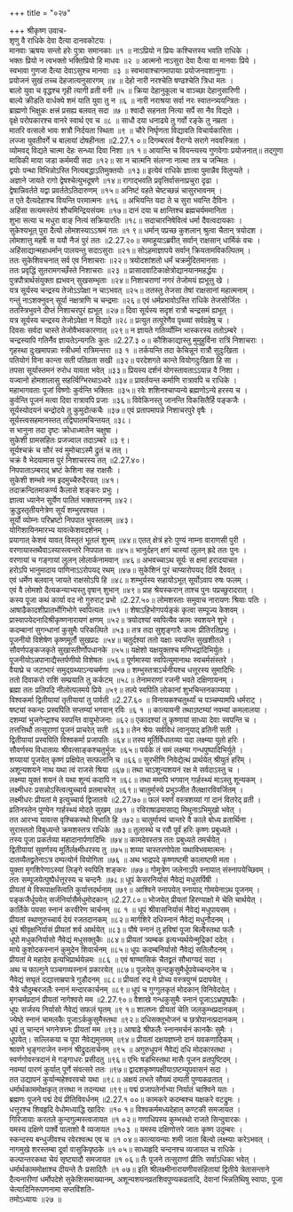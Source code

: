 +++
title = "०२७"

+++
श्रीकृष्ण उवाच-  
शृणु वै राधिके देवा दैत्या दानवकोटयः ।  
मानवाः ऋषयः सन्तो हरेः पुत्राः समानकाः ॥१ ॥
नाऽप्रियो न प्रियः कश्चित्तस्य भवति राधिके ।  
भक्तः प्रियो न त्वभक्तो भक्तिप्रियो हि माधवः ॥२ ॥
आत्मनो नाऽसुरा देवा दैत्या वा मानवाः प्रिये ।  
स्वभावा गुणजा दैत्या देवाऽसुश्च मानवाः ॥३ ॥
स्वभावाश्चागमापायाः प्रयोजनवशानुगाः ।  
प्रयोजनं सुखं तच्च देहजात्यनुसारगम् ॥४ ॥
देहो नारी नरश्चेति षण्ढश्चेति त्रिधा मतः ।  
बालो युवा च वृद्धश्च गृही त्यागी व्रती वनी ॥५ ॥
क्रिया देहानुकूला च वाञ्च्छा देहानुसारिणी ।  
बाल्ये क्रीडति वार्धक्ये शमं याति युवा तु न ॥६ ॥
नारी नराश्रया सर्वा नरः स्वातन्त्र्ययन्त्रितः ।  
ब्राह्मणो भिक्षुकः क्षत्त्रं प्रसह्य बलवत् सदा ॥७ ॥
श्वादौ सहनता नित्या सर्पे सा नैव विद्यते ।  
वृक्षे परोपकारश्च वानरे स्वार्थ एव च ॥८ ॥
साधौ दया धनाढ्ये तु गर्वो रङ्के तु नम्रता ।  
मातरि वत्सलो भावः शत्रौ निर्दयता स्थिता ॥९ ॥
चौरे निर्घृणता विद्यावति विचार्यकारिता ।  
लज्जा युवतीवर्गे च बालायां दोषहीनता ॥2.27.१ ०॥
दिगम्बरत्वं वैराग्ये सरागे नववस्त्रिता ।  
व्योमवद् विद्यते चात्मा देहः सन्ध्या दिवा निशा ॥१ १॥
आयान्ति च वियन्त्यस्य गुणवेगाः प्रयोजनात्॥
तद्गुणा मायिकी माया जडा कर्ममयी सदा ॥१२॥
सा न चात्मनि संलग्ना नात्मा तत्र च जन्मितः ।  
द्वयोः पन्था विभिन्नोऽस्ति नित्यबद्धाऽतिमुक्तयोः ॥१३॥
इत्येवं राधिके ज्ञात्वा पुमान्नैव विलुप्यते ।  
अज्ञाने जायते रागो द्वेषश्चेत्युभदूषणे ॥१४॥
रागाद्भवति प्रवृत्तिर्वासनाप्रचुरा दृढा ।  
द्वेषान्निवर्तते यद्वा प्रवर्ततेऽतिदारुणम् ॥१५॥
अनिष्टं वहते चेष्टच्छन्नं चासुरभावनम् ।  
त एते दैत्यदेहाश्च वियन्ति परमात्मनः ॥१६ ॥
अभियन्ति यदा ते च सुरा भवन्ति दैविनः ।  
अहिंसा सत्यमस्तेयं शौचमिन्द्रियसंयमः ॥१७॥
दानं दया च क्षान्तिश्च ब्रह्मचर्यममानिता ।  
शुभा सत्या च मधुरा वाङ् नित्यं सक्रियारतिः ॥१८॥
सदाचारनिषेवित्वं धर्मा दैवत्वदायकाः ।  
सुकेश्यभूत् पुरा दैत्यो लोमशस्याऽऽश्रमं गतः ॥१ ९॥
धर्मान् पप्रच्छ कुशलान् श्रुत्वा चैतान् त्रयोदश ।  
लोमशात्तु महर्षेः स ययौ नैजं पुरं ततः ॥2.27.२०॥
समाहूयाऽब्रवीत् सर्वान् राक्षसान् धार्मिकं वचः ।  
अहिंसाद्यान्महाधर्मान् पालयन्तु सदाऽसुराः ॥२१॥
सोऽहमाज्ञापये सर्वान् क्रियतामविकल्पितम् ।  
ततः सुकेशिवचनात् सर्व एव निशाचराः ॥२२॥
त्रयोदशांशतो धर्मं चक्रर्मुदितमानसाः ।  
ततः प्रवृद्धिं सुतरामगच्छँस्ते निशाचराः ॥२३ ॥
प्रासादवाटिकाक्षेत्रोद्यानयानमहर्द्धयः ।  
पुत्रपौत्रार्थसंयुक्ता ह्यभवन् सुखसम्भृताः ॥२४॥
निशाचराणां नगरं तेजोमयं ह्यभूत्तु खे ।  
यत्र सूर्यस्य चन्द्रस्य तेजोऽऽपेक्षा न चाऽभवत् ॥२५॥
ततस्तु तेजसा तेषां राक्षसानां महात्मनाम् ।  
गन्तुं नाऽशक्नुवन् सूर्या नक्षत्राणि च चन्द्रमाः ॥२६॥
एवं धर्मप्रभावोऽस्ति राधिके तेजसोर्जितः ।  
ततस्त्रिभुवने दीप्तं निशाचरपुरं ह्यभूत् ॥२७॥
दिवा सूर्यस्य सदृशं रात्रौ चन्द्रसमं ह्यभूत् ।  
यत्र सूर्यस्य चन्द्रस्य तेजोऽपेक्षा न विद्यते ॥२८॥
प्रत्युत तत्पुरेणैव पृथ्व्यां सर्वग्रहेषु च ।  
दिवसः सर्वदा चास्ते तेजोवैभवकारणात् ॥२९॥
न ज्ञायते गतिर्व्योम्नि भास्करस्य ततोऽम्बरे ।  
चन्द्रस्यापि गतिर्नैव ज्ञायतेऽन्यगतिः कुतः ॥2.27.३ ०॥
कौशिकाद्यास्तु मुमुहुर्विना रात्रिं निशाचराः ।  
गृहस्था दुःखमापन्नाः स्त्रीधर्मा रात्रिमन्तरा ॥३ १ ॥
तर्कयन्ति तदा केचिन्नूनं रात्रौ सुदुःखिता ।  
पतियोगं विना कान्ता सती पतिव्रता सखी ॥३२॥
परदेशगते कान्ते वियोगदुःखिता हि सा ।  
तपसा सूर्यास्तमनं रुरोध यावता भवेत् ॥३३॥
प्रियस्य दर्शनं योगस्तावताऽऽयान्न वै निशा ।  
यज्वानो होमशालासु सहर्त्विग्भिरथाऽध्वरे ॥३४॥
प्रावर्तयन्त कर्माणि रात्रावपि च राधिके ।  
महाभागवताः पूजां विष्णोः कुर्वन्ति भक्तितः ॥३५॥
रवेः शशिनश्चाप्यन्ये ब्रह्मणोऽन्ये हरस्य च ।  
कुर्वन्ति पूजनं मत्वा दिवा रात्रावपि प्रजाः ॥३६॥
विवेकिनस्तु जानन्ति विकसितैर्हि पङ्कजैः ।  
सूर्यस्योदयनं चन्द्रोदये तु कुमुदोत्कचैः ॥३७॥
एवं प्रतापमापन्ने निशाचरपुरे वृषैः ।  
सूर्यस्त्वसहमानस्तत् तद्विघातमचिन्तयत् ॥३८।  
स भानुना तदा दृष्टः क्रोधाध्मातेन चक्षुषा ।  
सुकेशी ग्रामसहितः प्रजज्वाल तदाऽम्बरे ॥३ ९।  
सूर्यश्चक्रं च सौरं स्वं मुमोचाऽस्मै द्रुतं च तत् ।  
चक्रं वै भेदयामास पुरं निशाचरस्य तत् ॥2.27.४०।  
निपपाताऽम्बराद् भ्रष्टं केशिना सह राक्षसैः ।  
सुकेशी शम्भवे नम इदमुच्चैरुदैरयत् ॥४१।  
तदाक्रन्दितमाकर्ण्य कैलासे शङ्करः प्रभुः ।  
ज्ञात्वा ध्यानेन सूर्येण पातितं भक्तपत्तनम् ॥४२।  
क्रुद्धस्तृतीयनेत्रेण सूर्यं शम्भुरपश्यत ।  
सूर्यो व्योम्नः परिभ्रष्टो निपपात भुवस्तलम् ॥४३।  
योगिशायिनमारभ्य यावत्केशवदर्शनम् ।  
प्रयागात् केशवं यावत् विस्तृतं भूतलं शुभम् ॥४४॥
एतत् क्षेत्रं हरेः पुण्यं नाम्ना वाराणसी पुरी ।  
वरणायास्तथैवाऽस्यास्त्वन्तरे निपपात सः ॥४५॥
भानुर्दहन् क्षणं चास्यां लुलन् ह्रदे ततः पुनः ।  
वरणायां च गङ्गायां लुलन् लोलार्कनामवान् ॥४६॥
अभवच्चाऽथ सूर्यः स क्षमां हरादयाचत ।  
हरोऽपि भानुमादाय पाणिनाऽऽरोपयद् रथम् ॥४७॥
सुकेशिनं पुरं चाप्यारोपयद् दिविं दैववत् ।  
एवं धर्मेण बलवान् जायते राक्षसोऽपि हि ॥४८॥
शम्भुर्यस्य सहायोऽभूत् सूर्योऽवाप रुषः फलम् ।  
एवं वै लोमशो दैत्यकन्याभ्यस्तु वृषान् शुभान् ॥४९॥
प्राह श्रेयस्करान् ताश्च पुनः पप्रच्छुरादरात् ।  
कस्य पूजा कथं कार्या वद नो गुरुराट् प्रभो ॥2.27.५०॥
लोमशस्ताः समुवाच नारायणः श्रियाः पतिः ।  
आषाढैकादशीप्रातर्भोगिभोगे स्वपित्यतः ॥५१ ॥
शेषाऽहिभोगपर्यङ्कं कृत्वा सम्पूज्य केशवम् ।  
प्रास्वापयेदनादिश्रीकृष्णनारायणं क्षणम् ॥५२॥
त्रयोदश्यां स्वपित्यैव कामः स्वशयने शुभे ।  
कदम्बानां सुगन्धानां कुसुमैः परिकल्पिते ॥५३॥
तत्र तदा सुशृङ्गारैः कामः प्रीतिरतिप्रभुः ।  
पूजनीयो विशेषेण कृष्णमूर्तौ सुखप्रदः ॥५४॥
चतुर्दश्यां ततो यक्षाः स्वपन्ति सुखशीतले ।  
सौवर्णपङ्कजकृते सुखास्तीर्णोपधानके ॥५५॥
यक्षेशो यक्षयुक्तश्च मणिभद्रादिभिर्युतः ।  
पूजनीयोऽन्नपानाद्यैस्तर्पणीयो विशेषतः ॥५६॥
पूर्णमास्या स्वपित्युमानाथः स्वचर्मसंस्तरे ।  
वैयाघ्रे च जटाभारं समुद्ग्रथ्याऽन्यचर्मणा ॥५७॥
शम्भुस्तत्राऽर्चनीयश्च धत्तूरस्य सुमादिभिः ।  
ततो दिवाकरो राशिं सम्प्रयाति तु कर्कटम् ॥५८॥
तेनामराणां रजनी भवते दक्षिणायनम् ।  
ब्रह्मा ततः प्रतिपदि नीलोत्पलमये प्रिये ॥५९॥
तल्पे स्वपिति लोकानां शुभचिन्तनकाम्यया ।  
विश्वकर्मा द्वितीयायां तृतीयायां तु पार्वती ॥2.27.६० ॥
विनायकश्चतुर्थ्यां च पञ्चम्यामपि धर्मराट् ।  
षष्ट्यां स्कन्दः प्रस्वपिति सप्तम्यां भगवान् रविः ॥६ १ ॥
कात्यायनी तथाऽष्टम्यां नवम्यां कमलालया ।  
दशम्यां भुजगेन्द्राश्च स्वपन्ति वायुभोजनाः ॥६२॥
एकादश्यां तु कृष्णायां साध्या देवाः स्वपन्ति च ।  
तत्तत्तिथौ तत्सुराणां पूजनं प्राचरेत् सती ॥६३॥
तेन श्रेयः सर्वविधं त्वानुयाद् व्रतिनी सती ।  
द्वितीयायां प्रस्वपिति विश्वकर्मा प्रजापतिः ॥६४॥
तस्य मूर्तिर्विधातव्या यदा लक्ष्म्या युतो हरिः ।  
सौवर्णस्य विधातव्यः श्रीवत्साङ्कश्चतुर्भुजः ॥६५॥
पर्यके तं समं लक्ष्म्या गन्धपुष्पादिभिर्युते ।  
शय्यायां पूजयेत् कृष्णं प्रक्षिपेत् सत्फलानि च ॥६६॥
सुरभीणि निवेद्येत्थं प्रार्थयेत् श्रीयुतं हरिम् ।  
अशून्यशयने नाथ यथा त्वं राजसे श्रिया ॥६७॥
तथा चाऽशून्यशयनं रक्ष मे सर्वदाऽस्तु च ।  
लक्ष्म्या युक्तं शयनं ते यथा शून्यं कदापि न ॥६८॥
तथा ममापि भगवान् गार्हस्थ्यं माऽस्तु शून्यकम् ।  
लक्ष्मीधरः प्रसन्नोऽस्त्वित्युच्चार्य व्रतमाचरेत् ॥६९॥
चातुर्मास्ये प्रभुञ्जीत तैलक्षारविवर्जितम् ।  
लक्ष्मीधरः प्रीयतां मे इत्युच्चार्य द्विजातये ॥2.27.७०॥
फलं स्वर्णं वस्त्रशय्यां गां दानं वितरेद् व्रती ।  
व्रतिनस्तेन पुण्येन गार्हस्थ्यं मोदते सुखम् ॥७१ ॥
रविराषाढमासाद्य मिथुनाऽभिमुखो भवेत् ।  
तत आरभ्य यावत्स वृश्चिकस्थो विभाति हि ॥७२॥
चातुर्मास्यं चान्तरे वै काले बोध्य व्रतार्थिना ।  
सुरास्ततो विबुध्यन्ते क्रमशस्तत्र राधिके ॥७३॥
तुलास्थे च रवौ पूर्वं हरिः कृष्णः प्रबुध्यते ।  
तस्य पूजा प्रकर्तव्या महादानार्पणादिभिः ॥७४॥
कामदेवस्तत्र ततः प्रबुध्यते तमर्चयेत् ।  
द्वितीयायां सुवर्णस्य मूर्तिर्लक्ष्मीधरस्य तु ॥७५॥
शय्या चास्तरणोपेता यथाविभवमात्मनः ।  
दातव्यैतद्व्रतेनाऽत्र दम्पत्योर्न वियोगिता ॥७६ ॥
अथ भाद्रपदे कृष्णाष्टमी कालाष्टमी मता ।  
युक्ता मृगशिरेणाऽस्यां लिङ्गे स्वपिति शङ्करः ॥७७॥
गोमूत्रेण जलेनाऽपि स्नायात् संस्नापयेच्छिवम् ।  
ततः सम्पूजयेत्पुष्पैर्धत्तूरस्य च चन्दनैः ॥७८॥
धूपं केसरनिर्यासं नैवेद्यं मधुसर्पिषी ।  
प्रीयतां मे विरूपाक्षस्त्विति कुर्यात्तदर्थनाम् ॥७९॥
आश्विने स्नापयेत् स्नायाद् गोमयेनाऽथ पूजनम् ।  
पङ्कजैर्धूपयेत् सर्जनिर्यासैर्मधुमोदकान् ॥2.27.८०॥
भोजयेत् प्रीयतां हिरण्याक्षो मे चेति चार्थयेत् ।  
कार्तिके पयसा स्नानं करवीरेण चार्चनम् ॥८ १ ॥
धूपं श्रीवासनिर्यासं नैवेद्यं मधुपायसम् ।  
प्रीयतां स्थाणुरुच्चार्य देयं रजतदानकम् ॥८२॥
मार्गशिरे दधिस्नानं नैवेद्यं मधुनौदनम् ।  
धूपं श्रीवृक्षनिर्यासं प्रीयतां शर्व आर्थयेत् ॥८३॥
पौषे स्नानं तु हविषां पूजा बिल्वैस्तथा फलैः ।  
धूपो मधुकनिर्यासो नैवेद्यं मधुसक्तुकैः ॥८४॥
प्रीयतां त्र्यम्बक इत्यभ्यर्थयेन्मुद्रिकां ददेत् ।  
माघे कुशोदकस्नानं कुमुदेन शिवार्चनम् ॥८५॥
धूपः कदम्बनिर्यासो नैवेद्यं सतिलौदनम् ।  
प्रीयतां मे महादेव इत्यभिप्रार्थयेन्नमः ॥८६ ॥
एवं षाण्मासिकं चैतद्व्रतं सौभाग्यदं सदा ।  
अथ च फाल्गुने पञ्चगव्यस्नानं प्रकारयेत् ॥८७॥
पूजयेत् कुन्दकुसुमैर्धूपयेच्चन्दनेन च ।  
नैवेद्यं सघृतं दद्यात्ताम्रपात्रे गुडौदनम् ॥८८॥
प्रीयतां रुद्र मे प्रोच्य वस्त्रयुग्मं प्रदापयेत् ।  
चैत्रे चौदुम्बरजलैः स्नानं मन्दारकार्चनम् ॥८९॥
धूपं च गुग्गुलकृतं मोदकान् विनिवेदयेत् ।  
मृगचर्मप्रदानं प्रीयतां नागेश्वरो मम ॥2.27.९०॥
वैशाखे गन्धकुसुमैः स्नानं पूजाऽऽभ्रपुष्पकैः ।  
धूपः सर्जस्य निर्यासो नैवेद्यं सफलं घृतम् ॥९ १॥
शालघ्नः प्रीयतां चेति जलकुम्भप्रदानकम् ।  
ज्येष्ठे स्नानं चामलकैः पूजाऽर्ककुसुमैस्तथा ॥९२॥
दधिसक्तूभोजनं च छत्रोपानत्प्रदानकम् ।  
धूपं तु चान्दनं भगनेत्रघ्नः प्रीयतां मम ॥९३॥
आषाढे श्रीफलैः स्नानमर्चनं कानकैः सुमैः ।  
धूपयेत्। सल्लिकया च पूपा नैवेद्यमुत्तमम् ॥९४॥
प्रीयतां दक्षयज्ञघ्नो दानं यवकणादिकम् ।  
श्रावणे भृङ्गराजेन स्नानं श्रीद्रुदलार्चनम् ॥९५ ॥
अगुरुधूपनं नैवेद्यं दधि मोदकास्तथा ।  
स्वर्णगोवस्त्रदानं मे गङ्गाधरः प्रसीदतु ॥९६॥
एभिः षडभिस्तथा मासैः पूजन व्रतपुष्टिदम् ।  
नवम्यां पारणं कुर्यात् पूर्णे संवत्सरे ततः ॥९७॥
द्वादशकृष्णपक्षीयाऽष्टम्युपवासनं सदा ।  
तत उद्यापनं कुर्यान्महेश्वरवचो यथा ॥९८॥
अक्षयं लभते सौख्यं दम्पती पुण्यकव्रतात् ।  
धर्मार्थकाममोक्षकृत् तत्तथा न तदन्यथा ॥९९॥
पद्मं प्रजापतेर्नाभ्या निर्यातं चाश्विने यतः ।  
ब्रह्मणः पूजने पद्मं देयं प्रीतिविवर्धनम् ॥2.27.१ ००॥
कामकरे कदम्बश्च यक्षकरे वटद्रुमः ।  
धत्तूरश्च शिवहृदि वेधोमध्याद्धि खादिरः ॥१० १॥
विश्वकर्ममध्यदेहात् कण्टकी समजायत ।  
गिरिजायाः करतले कुन्दगुल्मस्त्वजायत ॥१ ०२॥
गणाधिपस्य कुम्भस्थो राजते सिन्दुवारकः ।  
यमस्य दक्षिणे पार्श्वे पालाशो वै व्यजायत ॥१०३ ॥
यमस्य दक्षिणोत्तरे जातः कृष्ण उदुम्बरः ।  
स्कन्दस्य बन्धुजीवश्च रवेरश्वत्थ एव च ॥१ ०४॥
कात्यायन्याः शमी जाता बिल्वो लक्ष्म्याः करेऽभवत् ।  
नागमुखे शरस्तम्बा दूर्वा वासुकिपृष्ठके ॥१ ०५॥
साध्यहृदि चन्दनश्च व्यजायत च राधिके ।  
कल्पान्तरकथा चेयं सृष्ट्यादौ समजायत ॥१ ०६॥
तैः पूजने तत्सुराणां प्रीतिः सर्वाऽधिका भवेत् ।  
धर्मार्थकाममोक्षाश्च दीयन्ते तैः प्रसादितैः ॥१ ०७॥
इति श्रीलक्ष्मीनारायणीयसंहितायां द्वितीये त्रेतासन्ताने दैत्यनारीणां धर्मोपदेशे सुकेशिसमाख्यानम्, अशून्यशयनव्रतशिवपुण्यकव्रतादि, देवानां भिन्नतिथिषु स्वापाः, पूजा चेत्यादिनिरूपणनामा सप्तविंशति-  
तमोऽध्यायः ॥२७ ॥
    
